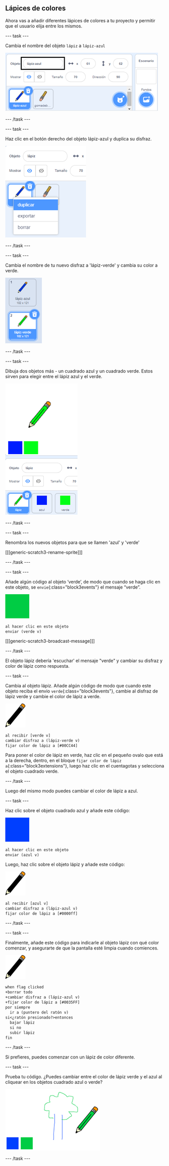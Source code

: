 ## Lápices de colores

Ahora vas a añadir diferentes lápices de colores a tu proyecto y permitir que el usuario elija entre los mismos.

--- task ---

Cambia el nombre del objeto `lápiz` a `lápiz-azul`

![renombrar-lápiz](images/rename-pencil.png)

--- /task ---

--- task ---

Haz clic en el botón derecho del objeto lápiz-azul y duplica su disfraz.

![captura de pantalla](images/paint-blue-duplicate.png)

--- /task ---

--- task ---

Cambia el nombre de tu nuevo disfraz a 'lápiz-verde' y cambia su color a verde.

![captura de pantalla](images/paint-pencil-green.png)

--- /task ---

--- task ---

Dibuja dos objetos más - un cuadrado azul y un cuadrado verde. Estos sirven para elegir entre el lápiz azul y el verde.

![captura de pantalla](images/paint-selectors.png)

--- /task ---

--- task ---

Renombra los nuevos objetos para que se llamen 'azul' y 'verde'

[[[generic-scratch3-rename-sprite]]]

--- /task ---

--- task ---

Añade algún código al objeto ‘verde’, de modo que cuando se haga clic en este objeto, se `envie`{:class="block3events"} el mensaje “verde”.

![cuadrado verde](images/green_square.png)

```blocks3
al hacer clic en este objeto
enviar (verde v)
```

[[[generic-scratch3-broadcast-message]]]

--- /task ---

El objeto lápiz debería 'escuchar' el mensaje "verde" y cambiar su disfraz y color de lápiz como respuesta.

--- task ---

Cambia al objeto lápiz. Añade algún código de modo que cuando este objeto reciba el envio `verde`{:class="block3events"}, cambie al disfraz de lápiz verde y cambie el color de lápiz a verde.

![lápiz](images/pencil.png)

```blocks3
al recibir [verde v]
cambiar disfraz a (lápiz-verde v)
fijar color de lápiz a [#00CC44]
```

Para poner el color de lápiz en verde, haz clic en el pequeño ovalo que está a la derecha, dentro, en el bloque `fijar color de lápiz a`{:class="block3extensions"}, luego haz clic en el cuentagotas y selecciona el objeto cuadrado verde.

--- /task ---

Luego del mismo modo puedes cambiar el color de lápiz a azul.

--- task ---

Haz clic sobre el objeto cuadrado azul y añade este código:

![cuadrado azul](images/blue_square.png)

```blocks3
al hacer clic en este objeto
enviar (azul v)
```

Luego, haz clic sobre el objeto lápiz y añade este código:

![lápiz](images/pencil.png)

```blocks3
al recibir [azul v]
cambiar disfraz a (lápiz-azul v)
fijar color de lápiz a [#0000ff]
```

--- /task ---

--- task ---

Finalmente, añade este código para indicarle al objeto lápiz con qué color comenzar, y asegurarte de que la pantalla esté limpia cuando comiences.

![lápiz](images/pencil.png)

```blocks3
when flag clicked
+borrar todo
+cambiar disfraz a (lápiz-azul v)
+fijar color de lápiz a [#0035FF]
por siempre
  ir a (puntero del ratón v)
si<¿ratón presionado?>entonces
  bajar lápiz
  si no 
  subir lápiz
fin
```

--- /task ---

Si prefieres, puedes comenzar con un lápiz de color diferente.

--- task ---

Prueba tu código. ¿Puedes cambiar entre el color de lápiz verde y el azul al cliquear en los objetos cuadrado azul o verde?

![captura de pantalla](images/paint-pens-test.png)

--- /task ---